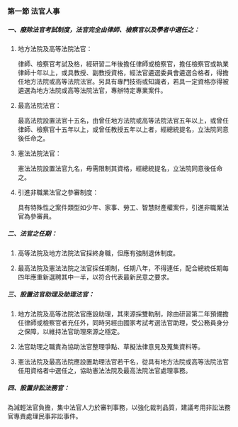 ### 第一節 法官人事

##### 一、廢除法官考試制度，法官完全由律師、檢察官以及學者中選任之：

1. 地方法院及高等法院法官：

   律師、檢察官考試及格，經研習二年後擔任律師或檢察官，擔任檢察官或執業律師十年以上，或具教授、副教授資格，經法官遴選委員會遴選合格者，得擔任地方法院或高等法院法官。另具有專門技術或知識者，若具一定資格亦得被遴選為地方法院或高等法院法官，專辦特定專業案件。

2. 最高法院法官：

   最高法院設置法官十五名，由曾任地方法院或高等法院法官五年以上，或曾任律師、檢察官十五年以上，或曾任教授五年以上者，經總統提名，立法院同意後任命之。

3. 憲法法院法官：

   憲法法院設置法官九名，毋需限制其資格，經總統提名，立法院同意後任命之。

4. 引進非職業法官之參審制度：

   具有特殊性之案件類型如少年、家事、勞工、智慧財產權案件，引進非職業法官為參審員。


##### 二、法官之任期：

1. 高等法院及地方法院法官採終身職，但應有強制退休制度。

2. 最高法院及憲法法院之法官採任期制，任期八年，不得連任，配合總統任期每四年應重新選聘其中一半，以符合代表最新民意之要求。

##### 三、設置法官助理及助理法官：

1. 地方法院及高等法院法官應設助理，其來源採雙軌制，除由研習第二年預備擔任律師或檢察官者充任外，同時另經由國家考試考選法官助理，受公務員身分之保障，以維持法官助理來源之穩定。

2. 法官助理之職責為協助法官整理爭點、草擬法律意見及蒐集資料等。

3. 憲法法院及最高法院應設置助理法官若干名，從具有地方法院或高等法院法官任用資格者中選任之，協助憲法法院及最高法院法官處理事務。

##### 四、設置非訟法務官：

為減輕法官負擔，集中法官人力於審判事務，以強化裁判品質，建議考用非訟法務官專責處理民事非訟事件。


